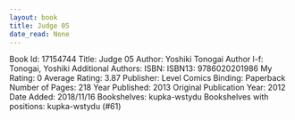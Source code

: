 ```yaml
---
layout: book
title: Judge 05
date_read: None
---
```


Book Id: 17154744
Title: Judge 05
Author: Yoshiki Tonogai
Author l-f: Tonogai, Yoshiki
Additional Authors: 
ISBN: 
ISBN13: 9786020201986
My Rating: 0
Average Rating: 3.87
Publisher: Level Comics
Binding: Paperback
Number of Pages: 218
Year Published: 2013
Original Publication Year: 2012
Date Added: 2018/11/16
Bookshelves: kupka-wstydu
Bookshelves with positions: kupka-wstydu (#61)

